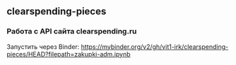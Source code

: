 ## clearspending-pieces
### Работа с API сайта clearspending.ru

Запустить через Binder: <https://mybinder.org/v2/gh/vit1-irk/clearspending-pieces/HEAD?filepath=zakupki-adm.ipynb>
